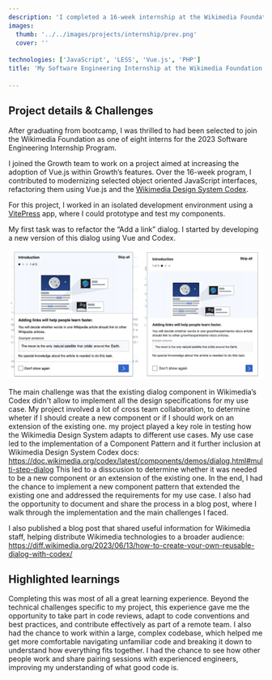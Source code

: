 ```yaml
---
description: 'I completed a 16-week internship at the Wikimedia Foundation, where I worked on a project aimed at increasing the adoption of Vue.js and the Wikimedia Design System Codex in Wikipedia’s frontend.'
images: 
  thumb: '../../images/projects/internship/prev.png'
  cover: ''

technologies: ['JavaScript', 'LESS', 'Vue.js', 'PHP']
title: 'My Software Engineering Internship at the Wikimedia Foundation'

---
```


## Project details & Challenges
After graduating from bootcamp, I was thrilled to had been selected to join the Wikimedia Foundation as one of eight interns for the 2023 Software Engineering Internship Program.

I joined the Growth team to work on a project aimed at increasing the adoption of Vue.js within Growth’s features. Over the 16-week program, I contributed to modernizing selected object oriented JavaScript interfaces, refactoring them using Vue.js and the [Wikimedia Design System Codex](https://doc.wikimedia.org/codex/main/).

For this project, I worked in an isolated development environment using a [VitePress](https://vitepress.dev/) app, where I could prototype and test my components.

My first task was to refactor the “Add a link” dialog. I started by developing a new version of this dialog using Vue and Codex.

![](../../images/projects/internship/cover.png)

The main challenge was that the existing dialog component in Wikimedia’s Codex didn't allow to implement all the design specifications for my use case. 
My project involved a lot of cross team collaboration, to determine wheter if I should create a new component or if I should work on an extension of the existing one. 
my project played a key role in testing how the Wikimedia Design System adapts to different use cases. My use case led to the implementation of a Component Pattern and it further inclusion at Wikimedia Design System Codex docs: https://doc.wikimedia.org/codex/latest/components/demos/dialog.html#multi-step-dialog
This led to a disscusion to determine whether it was needed to be a new component or an extension of the existing one. In the end, I had the chance to implement a new component pattern that extended the existing one and addressed the requirements for my use case.
I also had the opportunity to document and share the process in a blog post, where I walk through the implementation and the main challenges I faced.

I also published a blog post that shared useful information for Wikimedia staff, helping distribute Wikimedia technologies to a broader audience: https://diff.wikimedia.org/2023/06/13/how-to-create-your-own-reusable-dialog-with-codex/

## Highlighted learnings
Completing this was most of all a great learning experience.
Beyond the technical challenges specific to my project, this experience gave me the opportunity to take part in code reviews, adapt to code conventions and best practices, and contribute effectively as part of a remote team.
I also had the chance to work within a large, complex codebase, which helped me get more comfortable navigating unfamiliar code and breaking it down to understand how everything fits together.
I had the chance to see how other people work and share pairing sessions with experienced engineers, improving my understanding of what good code is.